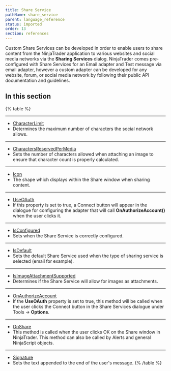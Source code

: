 ```yaml
---
title: Share Service
pathName: share_service
parent: language_reference
status: imported
order: 13
section: references
---
```


Custom Share Services can be developed in order to enable users to share content from the NinjaTrader application to various websites and social media networks via the **Sharing Services** dialog. NinjaTrader comes pre-configured with Share Services for an Email adapter and Test message via email adapter, however a custom adapter can be developed for any website, forum, or social media network by following their public API documentation and guidelines.

## In this section

{% table %}

---

* [CharacterLimit](characterlimit)
* Determines the maximum number of characters the social network allows.

---

* [CharactersReservedPerMedia](charactersreservedpermedia)
* Sets the number of characters allowed when attaching an image to ensure that character count is properly calculated.

---

* [Icon](icon)
* The shape which displays within the Share window when sharing content.

---

* [UseOAuth](useoauth.md)
* If this property is set to true, a Connect button will appear in the dialogue for configuring the adapter that will call **OnAuthorizeAccount()** when the user clicks it.

---

* [IsConfigured](isconfigured)
* Sets when the Share Service is correctly configured.

---

* [IsDefault](isdefault)
* Sets the default Share Service used when the type of sharing service is selected (email for example).

---

* [IsImageAttachmentSupported](isimageattachmentsupported)
* Determines if the Share Service will allow for images as attachments.

---

* [OnAuthorizeAccount](onauthorizeaccount)
* If the **UseOAuth** property is set to true, this method will be called when the user clicks the Connect button in the Share Services dialogue under Tools -> **Options**.

---

* [OnShare](onshare)
* This method is called when the user clicks OK on the Share window in NinjaTrader. This method can also be called by Alerts and general NinjaScript objects.

---

* [Signature](signature)
* Sets the text appended to the end of the user's message.
{% /table %}
